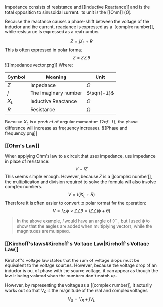 Impedance consists of resistance and [[Inductive Reactance]] and is the total opposition to sinusoidal current. Its unit is the [[Ohm]] ($\Omega$).

Because the reactance causes a phase-shift between the voltage of the inductor and the current, reactance is expressed as a [[complex number]], while resistance is expressed as a real number.

$$
Z = jX_L+R
$$
This is often expressed in polar format
$$
Z = Z\angle\theta
$$
![[Impedance vector.png]]
Where:

Symbol | Meaning | Unit
--|--|--
$Z$ | Impedance | $\Omega$ |
$j$ | The imaginary number | $\sqrt{-1}$ |
$X_L$ | Inductive Reactance | $\Omega$ |
$R$ | Resistance | $\Omega$ |

Because $X_L$ is a product of angular momentum ($2\pi f \cdot L$), the phase difference will increase as frequency increases.
![[Phase and frequency.png]]

### [[Ohm's Law]]

When applying Ohm's law to a circuit that uses impedance, use impedance in place of resistance:
$$
V = IZ
$$
This seems simple enough. However, because $Z$ is a [[complex number]], the multiplication and division required to solve the formula will also involve complex numbers.
$$
V = I\left(jX_{L}+R \right)
$$
Therefore it is often easier to convert to polar format for the operation:
$$
V = I\angle\phi \times Z\angle\theta = IZ\angle(\phi+\theta)
$$
> In the above example, $I$ would have an angle of $0^{\circ}$ , but I used $\phi$ to show that the angles are added when multiplying vectors, while the magnitudes are multiplied.

### [[Kirchoff's laws#Kirchoff's Voltage Law|Kirchoff's Voltage Law]]

Kirchoff's voltage law states that the sum of voltage drops must be equivalent to the voltage sources. However, because the voltage drop of an inductor is out of phase with the source voltage, it can appear as though the law is being violated when the numbers don't match up.

However, by representing the voltage as a [[complex number]], it actually works out so that $V_S$ is the magnitude of the real and complex voltages.
$$
V_{S}= V_{R}+jV_{L}
$$

